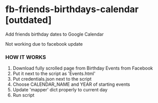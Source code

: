 # fb-friends-birthdays-calendar [outdated]
Add friends birthday dates to Google Calendar

Not working due to facebook update

### HOW IT WORKS
1. Download fully scrolled page from Birthday Events from Facebook
2. Put it next to the script as 'Events.html'
3. Put credentials.json next to the script
4. Choose CALENDAR_NAME and YEAR of starting events
5. Update 'mapper' dict properly to current day
6. Run script
